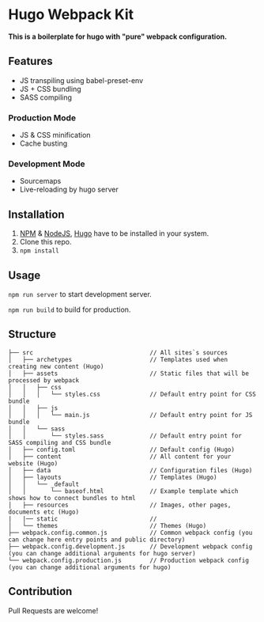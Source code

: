 # Hugo Webpack Kit

**This is a boilerplate for hugo with "pure" webpack configuration.**

## Features
* JS transpiling using babel-preset-env
* JS + CSS bundling
* SASS compiling

### Production Mode
* JS & CSS minification
* Cache busting

### Development Mode
* Sourcemaps
* Live-reloading by hugo server

## Installation
1. [NPM](https://www.npmjs.com/get-npm) & [NodeJS](https://nodejs.org/en/download/), [Hugo](https://gohugo.io/) have to be installed in your system.
1. Clone this repo.
1. `npm install`

## Usage
`npm run server` to start development server.

`npm run build` to build for production.

## Structure
```
├── src                                 // All sites`s sources
│   ├── archetypes                      // Templates used when creating new content (Hugo)
│   ├── assets                          // Static files that will be processed by webpack
│   │   ├── css
│   │   │   └── styles.css              // Default entry point for CSS bundle
│   │   ├── js
│   │   │   └── main.js                 // Default entry point for JS bundle
│   │   └── sass
│   │       └── styles.sass             // Default entry point for SASS compiling and CSS bundle
│   ├── config.toml                     // Default config (Hugo)
│   ├── content                         // All content for your website (Hugo)
│   ├── data                            // Configuration files (Hugo)
│   ├── layouts                         // Templates (Hugo)
│   │   └── _default
│   │       └── baseof.html             // Example template which shows how to connect bundles to html
│   ├── resources                       // Images, other pages, documents etc (Hugo)
|   |── static                          // 
│   └── themes                          // Themes (Hugo)
├── webpack.config.common.js            // Common webpack config (you can change here entry points and public directory)
├── webpack.config.development.js       // Development webpack config (you can change additional arguments for hugo server)
└── webpack.config.production.js        // Production webpack config (you can change additional arguments for hugo)
```

## Contribution
Pull Requests are welcome!
